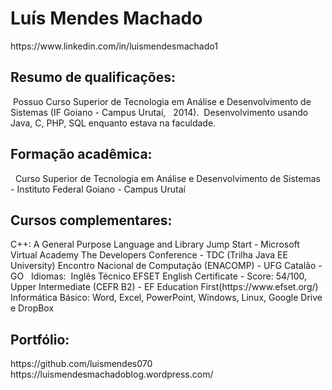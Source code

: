 <h1>Luís Mendes Machado</h1> https://www.linkedin.com/in/luismendesmachado1
 
<h2>Resumo de qualificações:</h2> Possuo Curso Superior de Tecnologia em Análise e Desenvolvimento de Sistemas (IF Goiano - Campus Urutaí,   2014). 
Desenvolvimento usando Java, C, PHP, SQL enquanto estava na faculdade.

<h2>Formação acadêmica:</h2> 
Curso Superior de Tecnologia em Análise e Desenvolvimento de Sistemas - Instituto Federal Goiano - Campus Urutaí
 
<h2>Cursos complementares:</h2>
C++: A General Purpose Language and Library Jump Start - Microsoft Virtual Academy
The Developers Conference - TDC (Trilha Java EE University)
Encontro Nacional de Computação (ENACOMP) - UFG Catalão - GO
 
</h2> Idiomas: </h2>
Inglês Técnico 
EFSET English Certificate - Score: 54/100, Upper Intermediate (CEFR B2) - EF Education First(https://www.efset.org/)
 
Informática Básico: Word, Excel, PowerPoint, Windows, Linux, Google Drive e DropBox

<h2>Portfólio:</h2>
https://github.com/luismendes070
https://luismendesmachadoblog.wordpress.com/









